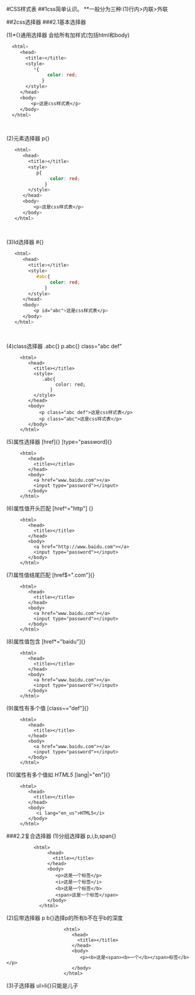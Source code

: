 #CSS样式表
##1css简单认识。
 **一般分为三种:(1)行内>内联>外联
 
 ##2css选择器
 ###2.1基本选择器
   
   (1)*{}通用选择器 会给所有加样式(包括html和body)
 ```css
   <html>
      <head>
        <title></title>
        <style>
           *{
                color: red;
              }
        </style>
      </head>
      <body>
          <p>这是css样式表</p>
      </body>
   </html>
 
   
```
   (2)元素选择器    p{}
   ```css
      <html>
         <head>
           <title></title>
           <style>
              p{
                   color: red;
                 }
           </style>
         </head>
         <body>
             <p>这是css样式表</p>
         </body>
      </html>
    
      
   ```
   
   (3)Id选择器      #{}
   
   ````css
      <html>
         <head>
           <title></title>
           <style>
              #abc{
                   color: red;
                 }
           </style>
         </head>
         <body>
             <p id="abc">这是css样式表</p>
         </body>
      </html>
    
      
   ````
   
   (4)class选择器  .abc{}  p.abc{} class="abc def"

         <html>
            <head>
              <title></title>
              <style>
                 .abc{
                      color: red;
                    }
              </style>
            </head>
            <body>
                <p class="abc def">这是css样式表</p>
                <p class="abc">这是css样式表</p>
            </body>
         </html>

   
   (5)属性选择器     [href]{}  [type="password]{}
   
         <html>
            <head>
              <title></title>
            </head>
            <body>
              <a href="www.baidu.com"></a>
              <input type="password"></input>
            </body>
         </html>
   
   (6)属性值开头匹配         [href^="http"] {}
   
         <html>
            <head>
              <title></title>
            </head>
            <body>
              <a href="http://www.baidu.com"></a>
              <input type="password"></input>
            </body>
         </html>
   
               
   (7)属性值结尾匹配      [href$=".com"]{}
   
         <html>
            <head>
              <title></title>
            </head>
            <body>
              <a href="www.baidu.com"></a>
              <input type="password"></input>
            </body>
         </html>
   
   (8)属性值包含        [href*="baidu"]{}
   
         <html>
            <head>
              <title></title>
            </head>
            <body>
              <a href="www.baidu.com"></a>
              <input type="password"></input>
            </body>
         </html>
   
   (9)属性有多个值                [class~="def"]{}
   
         <html>
            <head>
              <title></title>
            </head>
            <body>
              <a href="www.baidu.com"></a>
              <input type="password"></input>
            </body>
         </html>
   
   (10)属性有多个值如 <i lang="en_us">HTML5</i>    [lang|="en"]{} 
   
         <html>
            <head>
              <title></title>
            </head>
            <body>
               <i lang="en_us">HTML5</i>
            </body>
         </html>
   
   ###2.2复合选择器
   (1)分组选择器   p,i,b,span{}
       
              <html>
                   <head>
                     <title></title>
                   </head>
                   <body>
                      <p>这是一个标签</p>
                      <i>这是一个标签</i>
                      <b>这是一个标签</b>
                      <span>这是一个标签</span>
                   </body>
                </html>
   
   (2)后带选择器   p b{}选择p的所有b不在乎b的深度
           
                         <html>
                            <head>
                              <title></title>
                            </head>
                            <body>
                               <p><b>这是<span><b>一个</b></span>标签</b></p>
                            </body>
                         </html>
         
   
   (3)子选择器    ul>li{}只能是儿子